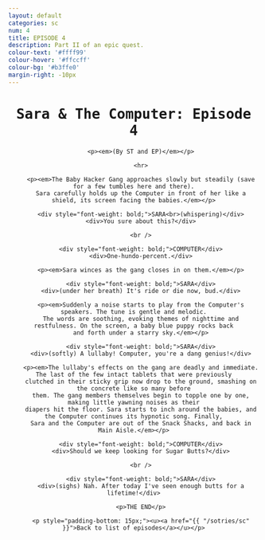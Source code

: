 ```yaml
---
layout: default
categories: sc
num: 4
title: EPISODE 4
description: Part II of an epic quest.
colour-text: '#ffff99'
colour-hover: '#ffccff'
colour-bg: '#b3ffe0'
margin-right: -10px
---
```

<div style="text-align: center; font-family: 'Inconsolata', monospace;" class="centre misc-sotry">
	  <h1>Sara & The Computer: Episode 4</h1>

		<p><em>(By ST and EP)</em></p>

		<hr>

		<p><em>The Baby Hacker Gang approaches slowly but steadily (save for a few tumbles here and there).
		Sara carefully holds up the Computer in front of her like a shield, its screen facing the babies.</em></p>

		<div style="font-weight: bold;">SARA<br>(whispering)</div>
		<div>You sure about this?</div>

		<br />

		<div style="font-weight: bold;">COMPUTER</div>
		<div>One-hundo-percent.</div>

		<p><em>Sara winces as the gang closes in on them.</em></p>

		<div style="font-weight: bold;">SARA</div>
		<div>(under her breath) It's ride or die now, bud.</div>

		<p><em>Suddenly a noise starts to play from the Computer's speakers. The tune is gentle and melodic.
		The words are soothing, evoking themes of nighttime and restfulness. On the screen, a baby blue puppy rocks back
		and forth under a starry sky.</em></p>

		<div style="font-weight: bold;">SARA</div>
		<div>(softly) A lullaby! Computer, you're a dang genius!</div>

		<p><em>The lullaby's effects on the gang are deadly and immediate. The last of the few intact tablets that were previously
		clutched in their sticky grip now drop to the ground, smashing on the concrete like so many before
		them. The gang members themselves begin to topple one by one, making little yawning noises as their
		diapers hit the floor. Sara starts to inch around the babies, and the Computer continues its hypnotic song. Finally,
		Sara and the Computer are out of the Snack Shacks, and back in Main Aisle.</em></p>

		<div style="font-weight: bold;">COMPUTER</div>
		<div>Should we keep looking for Sugar Butts?</div>

		<br />

		<div style="font-weight: bold;">SARA</div>
		<div>(sighs) Nah. After today I've seen enough butts for a lifetime!</div>

		<p>THE END</p>

		<p style="padding-bottom: 15px;"><u><a href="{{ "/sotries/sc" }}">Back to list of episodes</a></u></p>

  </div>
